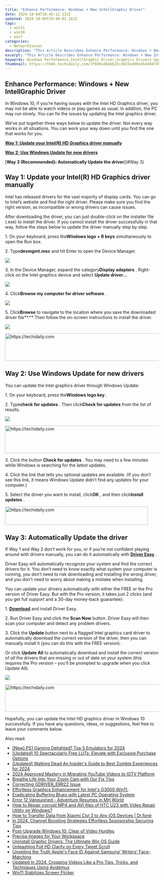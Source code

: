 ```yaml
---
title: "Enhance Performance: Windows + New IntellGraphic Driver"
date: 2024-10-04T18:45:12.131Z
updated: 2024-10-06T19:48:01.162Z
tags:
  - win11
  - win10
  - win7
categories:
  - NetworkIssues
description: "This Article Describes Enhance Performance: Windows + New IntellGraphic Driver"
excerpt: "This Article Describes Enhance Performance: Windows + New IntellGraphic Driver"
keywords: Windows Performance,IntellGraphic Driver,Graphics Drivers Upgrade,System Optimization,Intel Graphics Drivers,New Graphics Driver Release,Windows + New Drivers
thumbnail: https://thmb.techidaily.com/3f659a3b4bb25cd415ed00e454404730b9869c867cd294c9e58180160b4e9b56.jpg
---
```


## Enhance Performance: Windows + New IntellGraphic Driver

 In Windows 10, if you’re having issues with the Intel HD Graphics driver, you may not be able to watch videos or play games as usual. In addition, the PC may run slowly. You can fix the issues by updating the Intel graphics driver.

 We’ve put together three ways below to update the driver. Not every way works in all situations. You can work your way down until you find the one that works for you.

[**Way 1: Update your Intel(R) HD Graphics driver manually**](#Way1)

[**Way 2: Use Windows Update for new drivers**](#Way2)

[**Way 3 (Recommended): Automatically Update the driver**](#Way 3)

## Way 1: Update your Intel(R) HD Graphics driver manually

 Intel has released drivers for the vast majority of display cards. You can go to Intel’s website and find the right driver. Please make sure you find the right version, as incompatible or wrong drivers can cause issues.

 After downloading the driver, you can just double-click on the installer file (.exe) to install the driver. If you cannot install the driver successfully in that way, follow the steps below to update the driver manually step by step.

 1\. On your keyboard, press the**Windows logo + R keys** simultaneously to open the Run box.

 2\. Type**devmgmt.msc** and hit Enter to open the Device Manager.

![](https://www.drivereasy.com/wp-content/uploads/2015/11/run-devmgmt.msc_.jpg)

 3\. In the Device Manager, expand the category**Display adapters** . Right-click on the Intel graphics device and select **Update driver…**

![](https://images.drivereasy.com/wp-content/uploads/2018/11/img_5be1558223280.jpg)

 4\. Click**Browse my computer for driver software** .

![](https://images.drivereasy.com/wp-content/uploads/2018/11/img_5be155da629d3.jpg)

 5\. Click**Browse** to  navigate to the location where you save the downloaded driver file**.** Then follow the on-screen instructions to install the driver.

![](https://images.drivereasy.com/wp-content/uploads/2018/11/img_5be156285e534.jpg)

<!-- affiliate ads begin -->
<a href="https://appsumo.8odi.net/c/5597632/2144279/7443" target="_top" id="2144279">
  <img src="//a.impactradius-go.com/display-ad/7443-2144279" border="0" alt="https://techidaily.com" width="728" height="90"/>
</a>
<img height="0" width="0" src="https://appsumo.8odi.net/i/5597632/2144279/7443" style="position:absolute;visibility:hidden;" border="0" />
<!-- affiliate ads end -->

## Way 2: Use Windows Update for new drivers

You can update the Intel graphics driver through Windows Update:

 1\. On your keyboard, press the**Windows logo key** .

 2\. Type**check for updates** . Then click**Check for updates** from the list of results.

![](https://www.drivereasy.com/wp-content/uploads/2017/07/win11-search-bar-check-for-updates.jpg)

<!-- affiliate ads begin -->
<a href="https://ephamedtechinc.pxf.io/c/5597632/2137206/26400" target="_top" id="2137206">
  <img src="//a.impactradius-go.com/display-ad/26400-2137206" border="0" alt="https://techidaily.com" width="728" height="90"/>
</a>
<img height="0" width="0" src="https://ephamedtechinc.pxf.io/i/5597632/2137206/26400" style="position:absolute;visibility:hidden;" border="0" />
<!-- affiliate ads end -->

 3\. Click the button **Check for updates** . You may need to a few minutes while Windows is searching for the latest updates.

 4\. Click the link that tells you optional updates are available. (If you don’t see this link, it means Windows Update didn’t find any updates for your computer.)

 5\. Select the driver you want to install, click**OK** , and then click**Install updates** .

<!-- affiliate ads begin -->
<a href="https://aligracehair.sjv.io/c/5597632/2135418/19272" target="_top" id="2135418">
  <img src="//a.impactradius-go.com/display-ad/19272-2135418" border="0" alt="https://techidaily.com" width="468" height="60"/>
</a>
<img height="0" width="0" src="https://aligracehair.sjv.io/i/5597632/2135418/19272" style="position:absolute;visibility:hidden;" border="0" />
<!-- affiliate ads end -->

## **Way 3: Automatically Update the driver**

 If Way 1 and Way 2 don’t work for you, or if you’re not confident playing around with drivers manually,  you can do it automatically with **[Driver Easy](https://tools.techidaily.com/drivereasy/download/)**  .

 Driver Easy will automatically recognize your system and find the correct drivers for it. You don’t need to know exactly what system your computer is running, you don’t need to risk downloading and installing the wrong driver, and you don’t need to worry about making a mistake when installing.

 You can update your drivers automatically with either the FREE or the Pro version of Driver Easy. But with the Pro version, it takes just 2 clicks (and you get full support and a 30-day money-back guarantee):

1\. **[Download](https://tools.techidaily.com/drivereasy/download/)**   and install Driver Easy.

 2\. Run Driver Easy and click the **Scan Now**   button. Driver Easy will then scan your computer and detect any problem drivers.

 3\. Click the **Update** button next to a flagged Intel graphics card driver to automatically download the correct version of the driver, then you can manually install it (you can do this with the FREE version).

 Or click **Update All**  to automatically download and install the correct version of _all_   the drivers that are missing or out of date on your system (this requires the Pro version – you’ll be prompted to upgrade when you click Update All).

![](https://www.drivereasy.com/wp-content/uploads/2023/01/Intel-graphics-driver-7.4.jpg)

<!-- affiliate ads begin -->
<a href="https://aligracehair.sjv.io/c/5597632/1868499/19272" target="_top" id="1868499">
  <img src="//a.impactradius-go.com/display-ad/19272-1868499" border="0" alt="https://techidaily.com" width="728" height="90"/>
</a>
<img height="0" width="0" src="https://aligracehair.sjv.io/i/5597632/1868499/19272" style="position:absolute;visibility:hidden;" border="0" />
<!-- affiliate ads end -->

 Hopefully, you can update the Intel HD graphics driver in Windows 10 successfully. If you have any questions, ideas, or suggestions, feel free to leave your comments below.

<ins class="adsbygoogle"
     style="display:block"
     data-ad-format="autorelaxed"
     data-ad-client="ca-pub-7571918770474297"
     data-ad-slot="1223367746"></ins>

<ins class="adsbygoogle"
     style="display:block"
     data-ad-client="ca-pub-7571918770474297"
     data-ad-slot="8358498916"
     data-ad-format="auto"
     data-full-width-responsive="true"></ins>

<span class="atpl-alsoreadstyle">Also read:</span>
<div><ul>
<li><a href="https://screen-activity-recording.techidaily.com/new-ps1-gaming-delighted-top-5-emulators-for-2024/"><u>[New] PS1 Gaming Delighted? Top 5 Emulators for 2024</u></a></li>
<li><a href="https://extra-resources.techidaily.com/updated-10-spectacularly-free-luts-elevate-with-exclusive-purchase-options/"><u>[Updated] 10 Spectacularly Free LUTs; Elevate with Exclusive Purchase Options</u></a></li>
<li><a href="https://screen-recording.techidaily.com/updated-walking-dead-an-insiders-guide-to-best-zombie-experiences-for-2024/"><u>[Updated] Walking Dead An Insider's Guide to Best Zombie Experiences for 2024</u></a></li>
<li><a href="https://youtube-tips.techidaily.com/approved-mastery-in-migrating-youtube-videos-to-igtv-platform/"><u>2024 Approved Mastery in Migrating YouTube Videos to IGTV Platform</u></a></li>
<li><a href="https://network-issues.techidaily.com/breathe-life-into-your-zoom-cam-with-our-fix-tips/"><u>Breathe Life Into Your Zoom Cam with Our Fix Tips</u></a></li>
<li><a href="https://network-issues.techidaily.com/correcting-gdrivererr22-issue/"><u>Correcting GDRIVER_ERR22 Issue</u></a></li>
<li><a href="https://network-issues.techidaily.com/1719974685281-effortless-graphics-enhancement-for-intels-g3000-win11/"><u>Effortless Graphics Enhancement for Intel's G3000 Win11.</u></a></li>
<li><a href="https://network-issues.techidaily.com/eradicating-buffering-blues-with-latest-pc-operating-system/"><u>Eradicating Buffering Blues with Latest PC Operating System</u></a></li>
<li><a href="https://network-issues.techidaily.com/error-12-vanquished-adventure-resumes-in-mh-world/"><u>Error 12 Vanquished - Adventure Resumes in MH World</u></a></li>
<li><a href="https://blog-min.techidaily.com/how-to-repair-corrupt-mp4-and-avi-files-of-htc-u23-with-video-repair-utility-on-windows-by-stellar-video-repair-mobile-video-repair/"><u>How to Repair corrupt MP4 and AVI files of HTC U23 with Video Repair Utility on Windows?</u></a></li>
<li><a href="https://android-transfer.techidaily.com/how-to-transfer-data-from-xiaomi-civi-3-to-any-ios-devices-drfone-by-drfone-transfer-from-android-transfer-from-android/"><u>How to Transfer Data from Xiaomi Civi 3 to Any iOS Devices | Dr.fone</u></a></li>
<li><a href="https://youtube-clips.techidaily.com/in-2024-channel-boosting-strategies-effortless-sponsorship-securing-tips/"><u>In 2024, Channel Boosting Strategies Effortless Sponsorship Securing Tips</u></a></li>
<li><a href="https://network-issues.techidaily.com/post-upgrade-windows-10-clear-of-video-hurdles/"><u>Post-Upgrade Windows 10: Clear of Video Hurdles</u></a></li>
<li><a href="https://network-issues.techidaily.com/precise-images-for-your-workspace/"><u>Precise Images for Your Workspace</u></a></li>
<li><a href="https://network-issues.techidaily.com/uninstall-graphic-drivers-the-ultimate-win-os-guide/"><u>Uninstall Graphic Drivers: The Ultimate Win OS Guide</u></a></li>
<li><a href="https://twitter-videos.techidaily.com/unleashing-full-hd-clarity-on-every-tweet-scroll/"><u>Unleashing Full HD Clarity on Every Tweet Scroll</u></a></li>
<li><a href="https://extra-information.techidaily.com/unveiling-the-truth-apples-face-id-against-samsung-writers-face-matching/"><u>Unveiling the Truth Apple's Face ID Against Samsung’ Writers' Face-Matching</u></a></li>
<li><a href="https://ai-video-tools.techidaily.com/updated-in-2024-cropping-videos-like-a-pro-tips-tricks-and-techniques-using-avidemux/"><u>Updated In 2024, Cropping Videos Like a Pro Tips, Tricks, and Techniques Using Avidemux</u></a></li>
<li><a href="https://network-issues.techidaily.com/win11-stabilizes-screen-flicker/"><u>Win11 Stabilizes Screen Flicker</u></a></li>
</ul></div>

